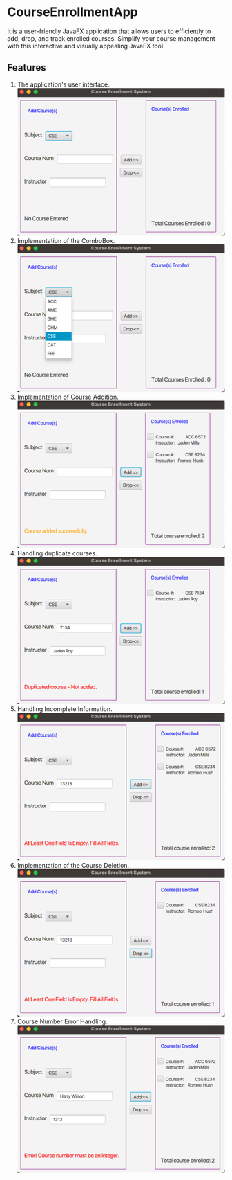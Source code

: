 # CourseEnrollmentApp
It is a user-friendly JavaFX application that allows users to efficiently to add, drop, and track enrolled courses. Simplify your course management with this interactive and visually appealing JavaFX tool.

## Features 
1) The application's user interface. ![alt text](Screenshots/IMG1.png)
2) Implementation of the ComboBox. ![alt text](Screenshots/IMG2.png)
3) Implementation of Course Addition. ![alt text](Screenshots/IMG3.png)
4) Handling duplicate courses. ![alt text](Screenshots/IMG7.png)
5) Handling Incomplete Information. ![alt text](Screenshots/IMG5.png)
6) Implementation of the Course Deletion. ![alt text](Screenshots/IMG6.png)
7) Course Number Error Handling. ![alt text](Screenshots/IMG4.png)
